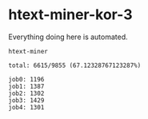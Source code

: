 # htext-miner-kor-3

Everything doing here is automated.

```
htext-miner

total: 6615/9855 (67.12328767123287%)

job0: 1196
job1: 1387
job2: 1302
job3: 1429
job4: 1301
```